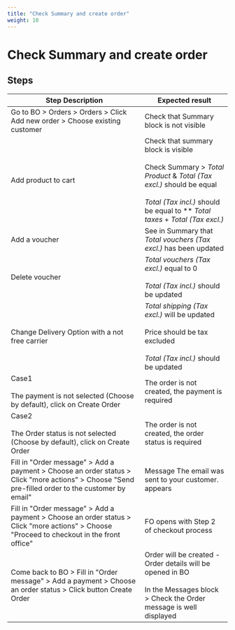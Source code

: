 ```yaml
---
title: "Check Summary and create order"
weight: 10
---
```


# Check Summary and create order
## Steps
| Step Description | Expected result |
| ----- | ----- |
| Go to BO > Orders > Orders > Click Add new order > Choose existing customer | Check that Summary block is not visible |
| Add product to cart | Check that summary block is visible<br><br>Check Summary > *Total Product* & *Total (Tax excl.)* should be equal<br><br>*Total (Tax incl.)* should be equal to ** *Total taxes* + *Total (Tax excl.)* |
| Add a voucher | See in Summary that *Total vouchers (Tax excl.)* has been updated |
| Delete voucher | *Total vouchers (Tax excl.)* equal to 0<br><br>*Total (Tax incl.)* should be updated |
| Change Delivery Option with a not free carrier | *Total shipping (Tax excl.)* will be updated<br><br>Price should be tax excluded<br><br>*Total (Tax incl.)* should be updated |
| Case1<br><br>The payment is not selected (Choose by default), click on Create Order | The order is not created, the payment is required |
| Case2<br><br>The Order status is not selected (Choose by default), click on Create Order | The order is not created, the order status is required |
| Fill in "Order message" > Add a payment > Choose an order status > Click "more actions" > Choose "Send pre-filled order to the customer by email" | Message The email was sent to your customer. appears |
| Fill in "Order message" > Add a payment > Choose an order status > Click "more actions" > Choose "Proceed to checkout in the front office" | FO opens with Step 2 of checkout process |
| Come back to BO > Fill in "Order message" > Add a payment > Choose an order status > Click button Create Order | Order will be created - Order details will be opened in BO<br><br>In the Messages block > Check the Order message is well displayed |
